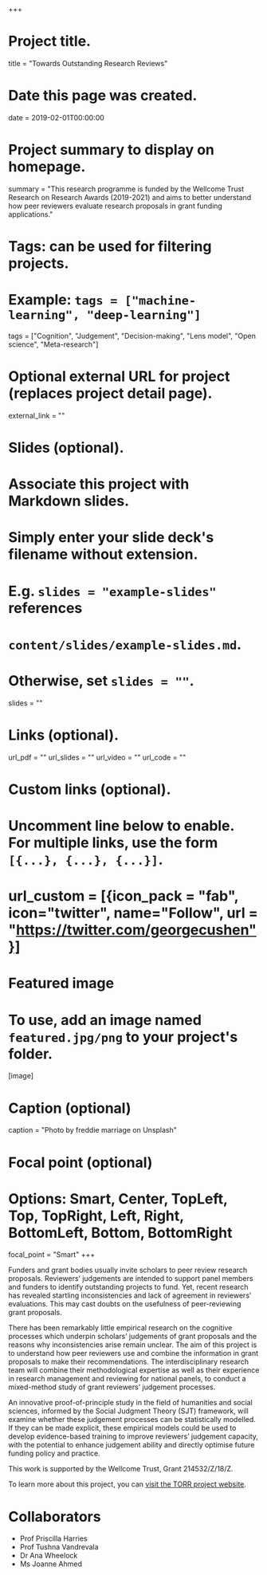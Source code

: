 +++
# Project title.
title = "Towards Outstanding Research Reviews"

# Date this page was created.
date = 2019-02-01T00:00:00

# Project summary to display on homepage.
summary = "This research programme is funded by the Wellcome Trust Research on Research Awards (2019-2021) and aims to better understand how peer reviewers evaluate research proposals in grant funding applications."

# Tags: can be used for filtering projects.
# Example: `tags = ["machine-learning", "deep-learning"]`
tags = ["Cognition", "Judgement", "Decision-making", "Lens model", "Open science", "Meta-research"]

# Optional external URL for project (replaces project detail page).
external_link = ""

# Slides (optional).
#   Associate this project with Markdown slides.
#   Simply enter your slide deck's filename without extension.
#   E.g. `slides = "example-slides"` references 
#   `content/slides/example-slides.md`.
#   Otherwise, set `slides = ""`.
slides = ""

# Links (optional).
url_pdf = ""
url_slides = ""
url_video = ""
url_code = ""

# Custom links (optional).
# Uncomment line below to enable. For multiple links, use the form `[{...}, {...}, {...}]`.
# url_custom = [{icon_pack = "fab", icon="twitter", name="Follow", url = "https://twitter.com/georgecushen"}]

# Featured image
# To use, add an image named `featured.jpg/png` to your project's folder. 
[image]
  # Caption (optional)
  caption = "Photo by freddie marriage on Unsplash"
  
  # Focal point (optional)
  # Options: Smart, Center, TopLeft, Top, TopRight, Left, Right, BottomLeft, Bottom, BottomRight
  focal_point = "Smart"
+++

Funders and grant bodies usually invite scholars to peer review research proposals. Reviewers’ judgements are intended to support panel members and funders to identify outstanding projects to fund. Yet, recent research has revealed startling inconsistencies and lack of agreement in reviewers’ evaluations. This may cast doubts on the usefulness of peer-reviewing grant proposals.

There has been remarkably little empirical research on the cognitive processes which underpin
scholars’ judgements of grant proposals and the reasons why inconsistencies arise remain unclear. The aim of this project is to understand how peer reviewers use and combine the information in grant proposals to make their recommendations. The interdisciplinary research team will combine their methodological expertise as well as their experience in research management and reviewing for national panels, to conduct a mixed-method study of grant reviewers’ judgement processes. 

An innovative proof-of-principle study in the field of humanities and social sciences, informed by the Social Judgment Theory (SJT) framework, will examine whether these judgement processes can be statistically modelled. If they can be made explicit, these empirical models could be used to develop evidence-based training to improve reviewers’ judgement capacity, with the potential to enhance judgement ability and directly optimise future funding policy and practice.

This work is supported by the Wellcome Trust, Grant 214532/Z/18/Z.

To learn more about this project, you can [visit the TORR project website](https://www.torrproject.org).

# Collaborators

- Prof Priscilla Harries
- Prof Tushna Vandrevala
- Dr Ana Wheelock
- Ms Joanne Ahmed

